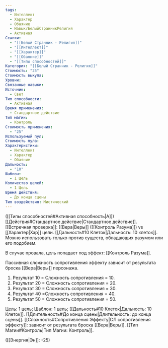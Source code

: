 ```yaml
---
tags:
  - Интеллект
  - Характер
  - Обаяние
  - Навык/БелыйСтранникРелигия
  - Активная
Ссылки:
  - "[[Белый Странник - Религия]]"
  - "[[Интеллект]]"
  - "[[Характер]]"
  - "[[Обаяние]]"
  - "[[Типы способностей]]"
Категория: "[[Белый Странник - Религия]]"
Стоимость: "25"
Стоимость выкупа: 
Уровни: 
Связанные навыки: 
Источник:
  - Свет
Тип способности:
  - Активная
Время применения:
  - Стандартное действие
Тип магии:
  - Контроль
Стоимость применения:
  - "25"
Используемый пул: 
Стоимость пула: 
Характеристики:
  - Интеллект
  - Характер
  - Обаяние
Дальность:
  - "10"
Шаблон:
  - 1 Цель
Количество целей:
  - 1 Цель
Время действия:
  - До конца сцены
Тип воздействия: Мистический
---
```

([[Типы способностей#Активная способность|А]]) [[Действия#Стандартное действие|Стандартное действие]]. [[Встречная проверка]]: [[Вера|Веры]] ([[Контроль Разума]]) vs [[Характер|Хар]] цели. [[Дальность#10 Клеток|Дальность: 10 клеток]]. Можно использовать только против существ, обладающих разумом или его подобием.

В случае провала, цель попадает под эффект: [[Контроль Разума]]. 

Пассивная сложность сопротивления эффекту зависит от результата броска [[Вера|Веры]] персонажа. 

1. Результат 10 = Сложность сопротивления = 10.  
2. Результат 20 = Сложность сопротивления = 20. 
3. Результат 30 = Сложность сопротивления = 30. 
4. Результат 40 =Сложность сопротивления = 40. 
5. Результат 50 = Сложность сопротивления = 50. 

Цель: 1 цель; Шаблон: 1 цель; [[Дальность#10 Клеток|Дальность: 10 Клеток]]. [[Длительность#До конца сцены|Длительность: до конца сцены]]. [[Сложность#Cопротивления Эффекту|СЛ сопротивления эффекту]]: зависит от результата броска [[Вера|Веры]]. [[Тип Магии#Контроль|Тип Магии: Контроль]].

([[Энергия|Эн]]: -25)